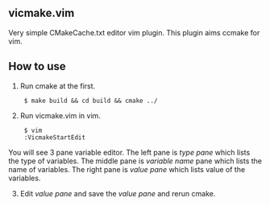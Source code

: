 vicmake.vim
----
Very simple CMakeCache.txt editor vim plugin.
This plugin aims ccmake for vim.

How to use
----

1. Run cmake at the first.

        $ make build && cd build && cmake ../ 

1. Run vicmake.vim in vim.

        $ vim
        :VicmakeStartEdit
You will see 3 pane variable editor. The left pane is _type pane_ which lists the type of variables.
The middle pane is _variable name_ pane which lists the name of variables. The right pane is _value pane_ which lists 
value of the variables.

3. Edit _value pane_ and save the _value pane_ and rerun cmake.
